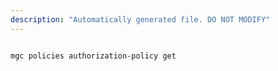```yaml
---
description: "Automatically generated file. DO NOT MODIFY"
---
```


```bash

mgc policies authorization-policy get

```
